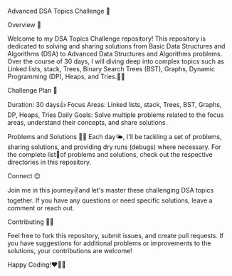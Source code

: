 Advanced DSA Topics Challenge 🚀

Overview 🍁

Welcome to my DSA Topics Challenge repository! This repository is dedicated to solving and sharing solutions from Basic Data Structures and Algorithms (DSA) to Advanced Data Structures and Algorithms  problems. Over the course of 30 days, I will diving deep into complex topics such as Linked lists, stack, Trees, Binary Search Trees (BST), Graphs, Dynamic Programming (DP), Heaps, and Tries.👩‍💻

Challenge Plan 🎯

Duration: 30 days👍
Focus Areas: Linked lists, stack, Trees, BST, Graphs, DP, Heaps, Tries
Daily Goals: Solve multiple problems related to the focus areas, understand their concepts, and share solutions.

Problems and Solutions 👩‍💻
Each day🌤️, I'll be tackling a set of problems, sharing solutions, and providing dry runs (debugs) where necessary. For the complete list📃of problems and solutions, check out the respective directories in this repository.

Connect 😊

Join me in this journey✌️and let's master these challenging DSA topics together. If you have any questions or need specific solutions, leave a comment or reach out.



Contributing 🔗🤝

Feel free to fork this repository, submit issues, and create pull requests. If you have suggestions for additional problems or improvements to the solutions, your contributions are welcome!

Happy Coding!❤️👩‍💻
